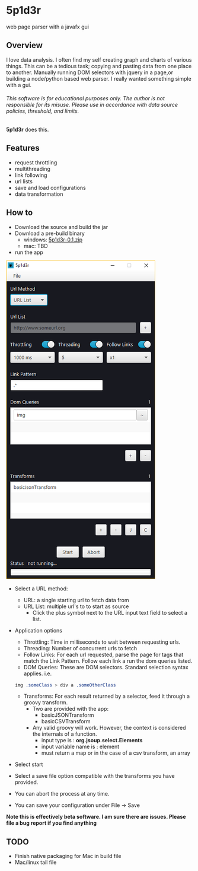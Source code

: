 # 5p1d3r
web page parser with a javafx gui

## Overview

I love data analysis. I often find my self creating graph and charts of various things. This can be a tedious task; copying and pasting data from one place to another. Manually running DOM selectors with jquery in a page,or building a node/python based web parser. I really wanted something simple with a gui.

###### *This software is for educational purposes only. The author is not responsible for its misuse. Please use in accordance with data source policies, threshold, and limits.*


**5p1d3r** does this.

## Features

- request throttling
- multithreading
- link following
- url lists
- save and load configurations
- data transformation

## How to

- Download the source and build the jar
- Download a pre-build binary
    - windows: [5p1d3r-0.1.zip](https://github.com/adamyork/5p1d3r/releases/download/0.1/5p1d3r-0.1.zip.windows.zip) 
    - mac: TBD
- run the app

![application preview](/app.png?raw=true "Application Preview")


- Select a URL method:
    - URL: a single starting url to fetch data from
    - URL List: multiple url's to to start as source
        - Click the plus symbol next to the URL input text field to select a list.

- Application options
    - Throttling: Time in milliseconds to wait between requesting urls.
    - Threading: Number of concurrent urls to fetch 
    - Follow Links: For each url requested, parse the page for <a> tags that match the Link Pattern. Follow each link a run the dom queries listed.
    - DOM Queries: These are DOM selectors. Standard selection syntax applies. i.e. 
    ````css
    img .someClass > div a .someOtherClass
    ````
    - Transforms: For each result returned by a selector, feed it through a groovy transform. 
        - Two are provided with the app: 
            - basicJSONTransform
            - basicCSVTransform
        - Any valid groovy will work. However, the context is considered the internals of a function.
            - input type is : **org.jsoup.select.Elements**
            - input variable name is : element
            - must return a map or in the case of a csv transform, an array
            
- Select start
- Select a save file option compatible with the transforms you have provided.
- You can abort the process at any time.
- You can save your configuration under File -> Save


**Note this is effectively beta software. I am sure there are issues. Please file a bug report if you find anything**

## TODO
- Finish native packaging for Mac in build file
- Mac/linux tail file